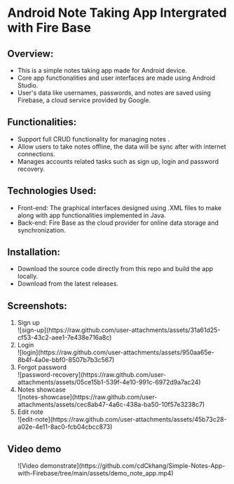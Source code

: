 <h1> Android Note Taking App Intergrated with Fire Base</h1>

<h2 id="section1">Overview:</h2>
<ul>
<li>This is a simple notes taking app made for Android device. 
<li>Core app functionalities and user interfaces are made using Android Studio. </li>
<li>User's data like usernames, passwords, and notes are saved using Firebase, a cloud service provided by Google.</li>
</ul>

<h2>Functionalities:</h2>
<ul>
<li> Support full CRUD functionality for managing notes .</li>
<li> Allow users to take notes offline, the data will be sync after with internet connections.</li>
<li> Manages accounts related tasks such as sign up, login and password recovery.</li>

</ul>

<h2> Technologies Used:</h2>
<ul>
    <li> Front-end: The graphical interfaces designed using .XML files to make along with app functionalities implemented in Java.</li>
    <li> Back-end: Fire Base as the cloud provider for online data storage and synchronization.</li>
</ul>


<h2> Installation:</h2>
<ul>
    <li>Download the source code directly from this repo and build the app locally.</li>
    <li>Download from the latest releases.</li>
</ul>


<h2>Screenshots:</h2>
<ol>
    <li> Sign up</li>
    ![sign-up](https://raw.github.com/user-attachments/assets/31a61d25-cf53-43c2-aee1-7e438e716a8c)
    <li> Login</li>
    ![login](https://raw.github.com/user-attachments/assets/950aa65e-8b4f-4a0e-bbf0-8507b7b3c567)
    <li> Forgot password</li>
    ![password-recovery](https://raw.github.com/user-attachments/assets/05ce15b1-539f-4e10-991c-6972d9a7ac24)
    <li> Notes showcase</li>
    ![notes-showcase](https://raw.github.com/user-attachments/assets/cec8ab47-4a6c-438a-ba50-10f57e3238c7)
    <li> Edit note</li>
    ![edit-note](https://raw.github.com/user-attachments/assets/45b73c28-a02e-4e11-8ac0-fcb04cbcc873)

</ol>

<h2>Video demo</h2>
<ol>    
    ![Video demonstrate](https://github.com/cdCkhang/Simple-Notes-App-with-Firebase/tree/main/assets/demo_note_app.mp4)
</ol>

